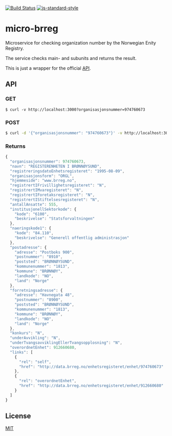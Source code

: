 [![Build Status](https://travis-ci.org/zrrrzzt/micro-brreg.svg?branch=master)](https://travis-ci.org/zrrrzzt/micro-brreg)
[![js-standard-style](https://img.shields.io/badge/code%20style-standard-brightgreen.svg?style=flat)](https://github.com/feross/standard)
# micro-brreg
Microservice for checking organization number by the Norwegian Enity Registry.

The service checks main- and subunits and returns the result.

This is just a wrapper for the official [API](https://confluence.brreg.no/display/DBNPUB/API).

## API

### GET

```
$ curl -v http://localhost:3000?organisasjonsnummer=974760673
```

### POST

```sh
$ curl -d '{"organisasjonsnummer": "974760673"}' -v http://localhost:3000
```

### Returns

```JavaScript
{
  "organisasjonsnummer": 974760673,
  "navn": "REGISTERENHETEN I BRØNNØYSUND",
  "registreringsdatoEnhetsregisteret": "1995-08-09",
  "organisasjonsform": "ORGL",
  "hjemmeside": "www.brreg.no",
  "registrertIFrivillighetsregisteret": "N",
  "registrertIMvaregisteret": "N",
  "registrertIForetaksregisteret": "N",
  "registrertIStiftelsesregisteret": "N",
  "antallAnsatte": 555,
  "institusjonellSektorkode": {
    "kode": "6100",
    "beskrivelse": "Statsforvaltningen"
  },
  "naeringskode1": {
    "kode": "84.110",
    "beskrivelse": "Generell offentlig administrasjon"
  },
  "postadresse": {
    "adresse": "Postboks 900",
    "postnummer": "8910",
    "poststed": "BRØNNØYSUND",
    "kommunenummer": "1813",
    "kommune": "BRØNNØY",
    "landkode": "NO",
    "land": "Norge"
  },
  "forretningsadresse": {
    "adresse": "Havnegata 48",
    "postnummer": "8900",
    "poststed": "BRØNNØYSUND",
    "kommunenummer": "1813",
    "kommune": "BRØNNØY",
    "landkode": "NO",
    "land": "Norge"
  },
  "konkurs": "N",
  "underAvvikling": "N",
  "underTvangsavviklingEllerTvangsopplosning": "N",
  "overordnetEnhet": 912660680,
  "links": [
    {
      "rel": "self",
      "href": "http://data.brreg.no/enhetsregisteret/enhet/974760673"
    },
    {
      "rel": "overordnetEnhet",
      "href": "http://data.brreg.no/enhetsregisteret/enhet/912660680"
    }
  ]
}
```

## License
[MIT](LICENSE)